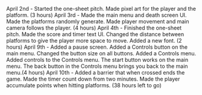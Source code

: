 April 2nd - Started the one-sheet pitch. Made pixel art for the player and the platform. (3 hours)
April 3rd - Made the main menu and death screen UI. Made the platforms randomly generate. Made player movement and main camera follows the player. (4 hours)
April 4th - Finished the one-sheet pitch. Made the score and timer text UI. Changed the distance between platforms to give the player more space to move. Added a new font. (2 hours)
April 9th - Added a pause screen. Added a Controls button on the main menu. Changed the button size on all buttons. Added a Controls menu. Added controls to the Controls menu. The start button works on the main menu. The back button in the Controls menu brings you back to the main menu.(4 hours)
April 10th - Added a barrier that when crossed ends the game. Made the timer count down from two minutes. Made the player accumulate points when hitting platforms.
(38 hours left to go)
